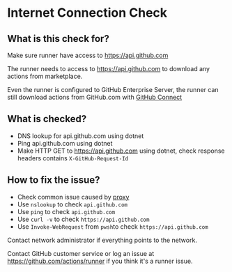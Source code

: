 # Internet Connection Check

## What is this check for?

Make sure runner have access to https://api.github.com

The runner needs to access to https://api.github.com to download any actions from marketplace.

Even the runner is configured to GitHub Enterprise Server, the runner can still download actions from GitHub.com with [GitHub Connect](https://docs.github.com/en/enterprise-server@2.22/admin/github-actions/enabling-automatic-access-to-githubcom-actions-using-github-connect)


## What is checked?

- DNS lookup for api.github.com using dotnet
- Ping api.github.com using dotnet
- Make HTTP GET to https://api.github.com using dotnet, check response headers contains `X-GitHub-Request-Id` 

## How to fix the issue?

- Check common issue caused by [proxy](./proxy.md)
- Use `nslookup` to check `api.github.com`
- Use `ping` to check `api.github.com`
- Use `curl -v` to check `https://api.github.com`
- Use `Invoke-WebRequest` from `pwsh`to check `https://api.github.com`

Contact network administrator if everything points to the network.  

Contact GitHub customer service or log an issue at https://github.com/actions/runner if you think it's a runner issue.